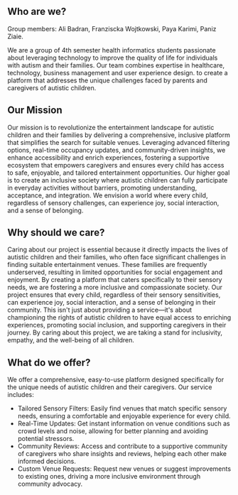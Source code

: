 
## Who are we?

Group members: Ali Badran, Franziscka Wojtkowski, Paya Karimi, Paniz Ziaie. 

We are a group of 4th semester health informatics students passionate about leveraging technology to improve the quality of life for individuals with autism and their families. Our team combines expertise in healthcare, technology, business management and user experience design.  to create a platform that addresses the unique challenges faced by parents and caregivers of autistic children.


## Our Mission

Our mission is to revolutionize the entertainment landscape for autistic children and their families by delivering a comprehensive, inclusive platform that simplifies the search for suitable venues. Leveraging advanced filtering options, real-time occupancy updates, and community-driven insights, we enhance accessibility and enrich experiences, fostering a supportive ecosystem that empowers caregivers and ensures every child has access to safe, enjoyable, and tailored entertainment opportunities. Our higher goal is to create an inclusive society where autistic children can fully participate in everyday activities without barriers, promoting understanding, acceptance, and integration. We envision a world where every child, regardless of sensory challenges, can experience joy, social interaction, and a sense of belonging.


## Why should we care?

Caring about our project is essential because it directly impacts the lives of autistic children and their families, who often face significant challenges in finding suitable entertainment venues. These families are frequently underserved, resulting in limited opportunities for social engagement and enjoyment. By creating a platform that caters specifically to their sensory needs, we are fostering a more inclusive and compassionate society. Our project ensures that every child, regardless of their sensory sensitivities, can experience joy, social interaction, and a sense of belonging in their community. This isn't just about providing a service—it's about championing the rights of autistic children to have equal access to enriching experiences, promoting social inclusion, and supporting caregivers in their journey. By caring about this project, we are taking a stand for inclusivity, empathy, and the well-being of all children.

## What do we offer?

We offer a comprehensive, easy-to-use platform designed specifically for the unique needs of autistic children and their caregivers. Our service includes:

- Tailored Sensory Filters: Easily find venues that match specific sensory needs, ensuring a comfortable and enjoyable experience for every child.
- Real-Time Updates: Get instant information on venue conditions such as crowd levels and noise, allowing for better planning and avoiding potential stressors.
- Community Reviews: Access and contribute to a supportive community of caregivers who share insights and reviews, helping each other make informed decisions.
- Custom Venue Requests: Request new venues or suggest improvements to existing ones, driving a more inclusive environment through community advocacy.